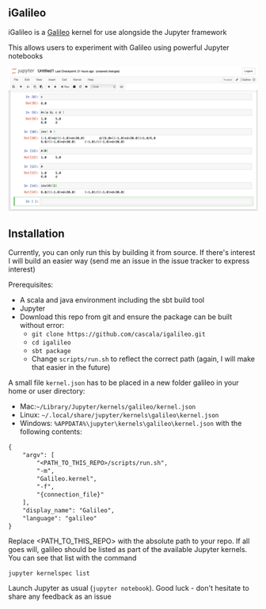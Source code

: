 ## iGalileo

iGalileo is a [Galileo](https://github.com/cascala/galileo) kernel for use alongside the Jupyter framework

This allows users to experiment with Galileo using powerful Jupyter notebooks

![Illustration](doc/jupyter_1.png)

## Installation

Currently, you can only run this by building it from source. If there's interest I will build an easier way (send me an issue in the issue tracker to express interest)

Prerequisites:
* A scala and java environment including the sbt build tool
* Jupyter
* Download this repo from git and ensure the package can be built without error:
    * `git clone https://github.com/cascala/igalileo.git`
    * `cd igalileo`
    * `sbt package`
    * Change `scripts/run.sh` to reflect the correct path (again, I will make that easier in the future)

A small file `kernel.json` has to be placed in a new folder galileo in your home or user directory:
* Mac:`~/Library/Jupyter/kernels/galileo/kernel.json`
* Linux: `~/.local/share/jupyter/kernels\galileo\kernel.json`
* Windows: `%APPDATA%\jupyter\kernels\galileo\kernel.json`
with the following contents:
```
{
    "argv": [
        "<PATH_TO_THIS_REPO>/scripts/run.sh", 
        "-m",
        "Galileo.kernel",
        "-f", 
        "{connection_file}"
    ],
    "display_name": "Galileo",
    "language": "galileo"
}
```
Replace <PATH_TO_THIS_REPO> with the absolute path to your repo.
If all goes will, galileo should be listed as part of the available Jupyter kernels. You can see that list with the command
```
jupyter kernelspec list
```

Launch Jupyter as usual (`jupyter notebook`).
Good luck - don't hesitate to share any feedback as an issue
